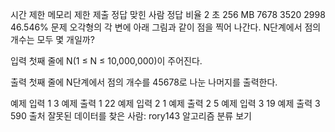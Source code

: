 시간 제한	메모리 제한	제출	정답	맞힌 사람	정답 비율
2 초	256 MB	7678	3520	2998	46.546%
문제
오각형의 각 변에 아래 그림과 같이 점을 찍어 나간다. N단계에서 점의 개수는 모두 몇 개일까?



입력
첫째 줄에 N(1 ≤ N ≤ 10,000,000)이 주어진다.

출력
첫째 줄에 N단계에서 점의 개수를 45678로 나눈 나머지를 출력한다.

예제 입력 1 
3
예제 출력 1 
22
예제 입력 2 
1
예제 출력 2 
5
예제 입력 3 
19
예제 출력 3 
590
출처
잘못된 데이터를 찾은 사람: rory143
알고리즘 분류
보기